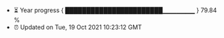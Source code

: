 - ⏳ Year progress { ███████████████████████▁▁▁▁▁▁▁ } 79.84 %
- ⏰ Updated on Tue, 19 Oct 2021 10:23:12 GMT

